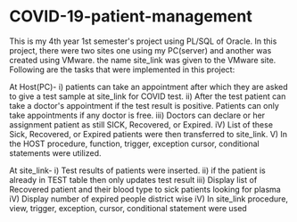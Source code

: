 # COVID-19-patient-management
This is my 4th year 1st semester's project using PL/SQL of Oracle. In this project, there were two sites one using my PC(server) and another was created using VMware. the name site_link was given to the VMware site. Following are the tasks that were implemented in this project:

At Host(PC)- 
    i) patients can take an appointment after which they are asked to give a test sample at site_link for COVID test. 
    ii) After the test patient can take a doctor's appointment if the test result is positive. Patients can only take appointments if any doctor is free. 
    iii) Doctors can declare or her assignment patient as still SICK, Recovered, or Expired. 
    iV) List of these Sick, Recovered, or Expired patients were then transferred to site_link. 
    V) In the HOST procedure, function, trigger, exception cursor, conditional statements were utilized.

At site_link- 
    i) Test results of patients were inserted. 
    ii) if the patient is already in TEST table then only updates test result 
    iii) Display list of Recovered patient and their blood type to sick patients looking for plasma 
    iV) Display number of expired people district wise iV) In site_link procedure, view, trigger, exception, cursor, conditional statement were used
